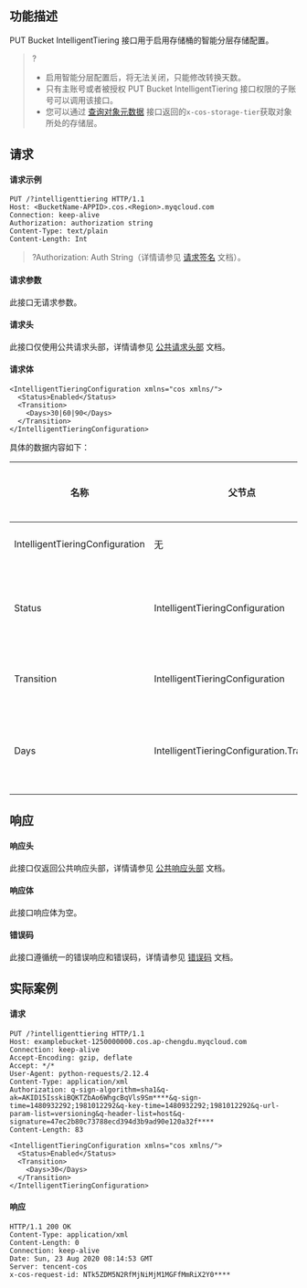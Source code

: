 ## 功能描述

PUT Bucket IntelligentTiering 接口用于启用存储桶的智能分层存储配置。

> ?
> - 启用智能分层配置后，将无法关闭，只能修改转换天数。
> - 只有主账号或者被授权 PUT Bucket IntelligentTiering 接口权限的子账号可以调用该接口。
> - 您可以通过 [查询对象元数据](https://cloud.tencent.com/document/product/436/7745) 接口返回的`x-cos-storage-tier`获取对象所处的存储层。

## 请求

#### 请求示例

```plaintext
PUT /?intelligenttiering HTTP/1.1
Host: <BucketName-APPID>.cos.<Region>.myqcloud.com
Connection: keep-alive
Authorization: authorization string
Content-Type: text/plain
Content-Length: Int
```

> ?Authorization: Auth String（详情请参见 [请求签名](https://cloud.tencent.com/document/product/436/7778) 文档）。

#### 请求参数

此接口无请求参数。

#### 请求头

此接口仅使用公共请求头部，详情请参见 [公共请求头部](https://cloud.tencent.com/document/product/436/7728) 文档。

#### 请求体

```shell
<IntelligentTieringConfiguration xmlns="cos xmlns/"> 
  <Status>Enabled</Status>
  <Transition>
    <Days>30|60|90</Days>
  </Transition>
</IntelligentTieringConfiguration>
```

具体的数据内容如下：

| 名称                            | 父节点                                     | 描述                                                         | 类型      | 是否必选 |
| ------------------------------- | ------------------------------------------ | ------------------------------------------------------------ | --------- | -------- |
| IntelligentTieringConfiguration | 无                                         | 智能分层存储配置的具体信息                                   | Container | 是       |
| Status                          | IntelligentTieringConfiguration            | 说明智能分层存储配置是否开启，枚举值：Suspended、Enabled     | Enum      | 是       |
| Transition                      | IntelligentTieringConfiguration            | 指定智能分层存储配置中有关数据转换的配置信息                 | Container | 是       |
| Days                            | IntelligentTieringConfiguration.Transition | 指定智能分层存储配置中标准层数据转换为低频层数据的天数限制，默认值为30天 | Int       | 是       |

## 响应

#### 响应头

此接口仅返回公共响应头部，详情请参见 [公共响应头部](https://cloud.tencent.com/document/product/436/7729) 文档。

#### 响应体

此接口响应体为空。

#### 错误码

此接口遵循统一的错误响应和错误码，详情请参见 [错误码](https://cloud.tencent.com/document/product/436/7730) 文档。

## 实际案例

#### 请求

```shell
PUT /?intelligenttiering HTTP/1.1
Host: examplebucket-1250000000.cos.ap-chengdu.myqcloud.com
Connection: keep-alive
Accept-Encoding: gzip, deflate
Accept: */*
User-Agent: python-requests/2.12.4
Content-Type: application/xml
Authorization: q-sign-algorithm=sha1&q-ak=AKID15IsskiBQKTZbAo6WhgcBqVls9Sm****&q-sign-time=1480932292;1981012292&q-key-time=1480932292;1981012292&q-url-param-list=versioning&q-header-list=host&q-signature=47ec2b80c73788ecd394d3b9ad90e120a32f****
Content-Length: 83

<IntelligentTieringConfiguration xmlns="cos xmlns/"> 
  <Status>Enabled</Status>
  <Transition>
    <Days>30</Days>
  </Transition>
</IntelligentTieringConfiguration>
```

#### 响应

```shell
HTTP/1.1 200 OK
Content-Type: application/xml
Content-Length: 0
Connection: keep-alive
Date: Sun, 23 Aug 2020 08:14:53 GMT
Server: tencent-cos
x-cos-request-id: NTk5ZDM5N2RfMjNiMjM1MGFfMmRiX2Y0****
```
